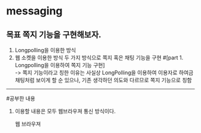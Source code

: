 # messaging
## 목표 쪽지 기능을 구현해보자.
1) Longpolling을 이용한 방식
2) 웹 소켓을 이용한 방식
   두 가지 방식으로 쪽지 혹은 채팅 기능을 구현
#[part 1. Longpolling을 이용하여 쪽지 기능 구현] <br>
-> 쪽지 기능이라고 칭한 이유는 사실상 LongPolling을 이용하여 이용자로 하여금 채팅처럼 보이게 할 순 있으나, 기존 생각하던 의도와 다르므로 쪽지 기능으로 칭함
<hr>
#공부한 내용

   1) 이용할 내용은 모두 웹브라우져 통신 방식이다.
      
      웹 브라우져


